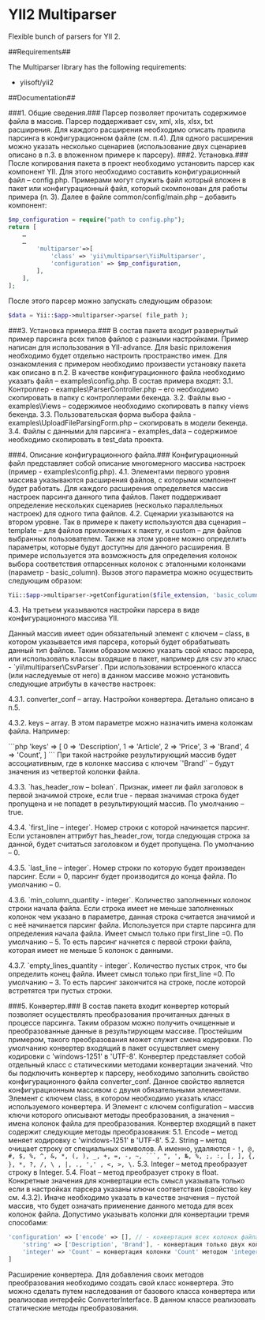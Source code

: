YII2 Multiparser
==================
Flexible bunch of parsers for YII 2.

##Requirements##

The Multiparser library has the following requirements:

 - yiisoft/yii2

##Documentation##

###1.	Общие сведения.###
Парсер позволяет прочитать содержимое файла в массив. Парсер поддерживает csv, xml, xls, xlsx, txt расширения. Для каждого расширения необходимо описать правила парсинга в конфигурационном файле (см. п.4). Для одного расширения можно указать несколько сценариев (использование двух сценариев описано в п.3. в вложенном примере к парсеру).
###2.	Установка.###
После копирования пакета в проект необходимо установить парсер как компонент YII. Для этого необходимо составить конфигурационный файл – config.php. Примерами могут служить файл который вложен в пакет или конфигурационный файл, который скомпонован для работы примера (п. 3). Далее в файле common/config/main.php – добавить компонент:

```php
$mp_configuration = require("path to config.php");
return [
    …
	…
        'multiparser'=>[
            'class' => 'yii\multiparser\YiiMultiparser',
            'configuration' => $mp_configuration,
        ],
    ],
];
```
После этого парсер можно запускать следующим образом:
```php
$data = Yii::$app->multiparser->parse( file_path );
```

###3.	Установка примера.###
В состав пакета входит развернутый пример парсинга всех типов файлов с разными настройками. Пример написан для использования в YII-advance. Для basic приложения необходимо будет отдельно настроить пространство имен.
 Для ознакомления с примером необходимо произвести установку пакета как описано в п.2. В качестве конфигурационного файла необходимо указать файл – examples\config.php.
В состав примера входят:
    3.1. Контроллер - examples\ParserController.php – его необходимо скопировать в папку с контроллерами бекенда. 
    3.2. Файлы вью - examples\Views – содержимое необходимо скопировать в папку views бекенда. 
    3.3. Пользовательская форма выбора файла - examples\UploadFileParsingForm.php – скопировать в модели бекенда.
    3.4. Файлы с данными для парсинга - examples\_data – содержимое необходимо скопировать в test\_data проекта.

###4.	Описание конфигурационного файла.###
Конфигурационный файл представляет собой описание многомерного массива настроек (пример - examples\config.php). 
    4.1. Элементами первого уровня массива указываются расширения файлов, с которыми компонент будет работать. Для каждого расширения определяется массив настроек парсинга данного типа файлов. Пакет поддерживает определение нескольких сценариев (несколько параллельных настроек) для одного типа файлов. 
    4.2. Сценарии указываются на втором уровне. Так в примере к пакету используются два сценария – template – для файлов приложенных к пакету, и custom – для файлов выбранных пользователем.
Также на этом уровне можно определить параметры, которые будут доступны для данного расширения. В примере используется эта возможность для определения колонок выбора соответствия отпарсенных колонок с эталонными колонками (параметр - basic_column). Вызов этого параметра можно осуществить следующим образом:
```php
Yii::$app->multiparser->getConfiguration($file_extension, 'basic_column');
```
<p>4.3. На третьем указываются настройки парсера в виде конфигурационного массива YII.</p>
Данный массив имеет один обязательный элемент с ключем – class, в котором указывается имя парсера, который будет обрабатывать данный тип файлов. Таким образом можно указать свой класс парсера, или использовать классы входящие в пакет, например для csv это класс - `yii\multiparser\CsvParser`.
При использовании встроенного класса (или наследуемые от него) в данном массиве можно установить следующие атрибуты в качестве настроек: 
        <p>4.3.1. converter_conf – array. Настройки конвертера. Детально описано в п.5.</p>
        <p>4.3.2. keys – array. В этом параметре можно назначить имена колонкам файла. Например:</p>
        ```php
        'keys' => [
            0 => 'Description',
            1 => 'Article',
            2 => 'Price',
            3 => 'Brand',
            4 => 'Count',
        ]
        ```
При такой настройке результирующий массив будет ассоциативным, где в колонке массива с ключем `'Brand'` – будут значения из четвертой колонки файла.
        <p>4.3.3. `has_header_row – bolean`. Признак, имеет ли файл заголовок в первой значимой строке, если true - первая значимая строка будет пропущена и не попадет в результирующий массив. По умолчанию – true.</p>
        <p>4.3.4. `first_line – integer`. Номер строки с которой начинается парсинг. Если установлен аттрибут has_header_row, тогда следующая строка за данной, будет считаться заголовком и будет пропущена. По умолчанию – 0.</p>
        <p>4.3.5. `last_line – integer`. Номер строки по которую будет произведен парсинг. Если = 0, парсинг будет производится до конца файла. По умолчанию – 0.</p>
        <p>4.3.6. `min_column_quantity  - integer`. Количество заполненных колонок строки начала файла. Если строка имеет не меньше заполненных колонок чем указано в параметре, данная строка считается значимой и с неё начинается парсинг файла. Используется при старте парсинга для определения начала файла. Имеет смысл только при first_line =0. По умолчанию – 5. То есть парсинг начнется с первой строки файла, которая имеет не меньше 5 колонок с данными.</p>
        <p>4.3.7. `empty_lines_quantity - integer`. Количество пустых строк, что бы определить конец файла. Имеет смысл только при first_line =0. По умолчанию – 3. То есть парсинг закончится на строке, после которой встретятся три пустых строки.</p>

###5.	Конвертер.###
В состав пакета входит конвертер который позволяет осуществлять преобразования прочитанных данных в процессе парсинга. Таким образом можно получить очищенные и преобразованные данные в результирующем массиве. Простейшим примером, такого преобразования может служит смена кодировки. По умолчанию конвертер входящий в пакет осуществляет смену кодировки с 'windows-1251' в 'UTF-8'.
Конвертер представляет собой отдельный класс с статическими методами конвертации значений. Что бы подключить конвертер к парсеру, необходимо заполнить свойство конфигурационного файла converter_conf.
Данное свойство является  конфигурационным массивом с двумя обязательными элементами. Элемент с ключем class, в котором необходимо указать класс используемого конвертера. И Элемент с ключем configuration – массив ключи которого описывают методы преобразования, а значения – имена колонок файла для преобразования.
Конвертер входящий в пакет содержит следующие методы преобразования:
    5.1. Encode – метод меняет кодировку с 'windows-1251' в 'UTF-8'.
    5.2. String – метод очищает строку от специальных символов. А именно, удаляются - `!, @, #, $, %, ^, &, *, (, ), _, +, =, -, ~, ```, ", ', №, %, ;, :, [, ], {, }, *, ?, /, \ , |, ., ',' , <, >, \.`
    5.3. Integer – метод преобразует строку в Integer.
    5.4. Float – метод преобразует строку в float.
Конкретные значения для конвертации есть смысл указывать только если в настройках парсера указаны ключи соответствия (свойство key см. 4.3.2). Иначе необходимо указать в качестве значения – пустой массив, что будет означать применение данного метода для всех колонок файла.
Допустимо указывать колонки для конвертации тремя способами:
```php
'configuration' => ['encode' => [], // - конвертация всех колонок файла методом 'encode'
    'string' => ['Description', 'Brand'], - конвертация только двух колонок методом 'string'
    'integer' => 'Count' – конвертация колонки 'Count' методом 'integer'
]
```
Расширение конвертера.
Для добавления своих методов преобразования необходимо создать свой класс конвертера. Это можно сделать путем наследования от базового класса конвертера или реализовав интерфейс ConverterInterface. В данном классе реализовать статические методы преобразования.



